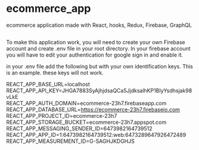 # ecommerce_app

ecommerce application made with React, hooks, Redux, Firebase, GraphQL

##

To make this application work, you will need to create your own Firebase account and create .env file in your root directory. In your firebase account you will have to edit your authentication for google sign in and enable it.

in your .env file add the following but with your own identification keys. This is an example. these keys will not work.

REACT_APP_BASE_URL=localhost <br>
REACT_APP_API_KEY=JHGA7883SyAjhjdsaQCa5JjdksalhKP1BIyYsdhsjak98vLkE<br>
REACT_APP_AUTH_DOMAIN=ecommerce-23h7.firebaseapp.com<br>
REACT_APP_DATABASE_URL=https://ecommerce-23h7.firebaseio.com<br>
REACT_APP_PROJECT_ID=ecommerce-23h7<br>
REACT_APP_STORAGE_BUCKET=ecommerce-23h7.appspot.com<br>
REACT_APP_MESSAGING_SENDER_ID=6473982164739512<br>
REACT_APP_APP_ID=1:6473982164739512:web:6473289647926472489<br>
REACT_APP_MEASUREMENT_ID=G-SAGHJKDGHJS
